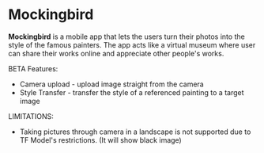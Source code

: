 # Mockingbird

**Mockingbird** is a mobile app that lets the users turn their photos into the style of the famous painters. The app acts like a virtual museum where user can share their works online and appreciate other people's works.

BETA Features:
* Camera upload - upload image straight from the camera
* Style Transfer - transfer the style of a referenced painting to a target image

LIMITATIONS:
* Taking pictures through camera in a landscape is not supported due to TF Model's restrictions. (It will show black image)
